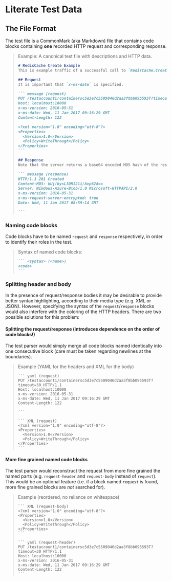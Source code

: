 # Literate Test Data
 
## The File Format

The test file is a CommonMark (aka Markdown) file that contains code blocks containing **one** recorded HTTP request and corresponding response.

> Example: A canonical test file with descriptions and HTTP data.
> ~~~ markdown
> # RedisCache Create Example
> This is example traffic of a successful call to `RedisCache.Create`.
> 
> ## Request
> It is important that `x-ms-date` is specified.
> 
> ``` message (request)
> PUT /testaccount1/containersc5d3e7c5509046d2aa3f8bb095593T?timeout=30 HTTP/1.1
> Host: localhost:10000
> x-ms-version: 2016-05-31
> x-ms-date: Wed, 11 Jan 2017 09:16:29 GMT
> Content-Length: 122
> 
> <?xml version="1.0" encoding="utf-8"?>
> <Properties>
>   <Version>1.0</Version>
>   <Policy>WriteThrough</Policy>
> </Properties>
> ```
> 
> ## Response
> Note that the server returns a base64 encoded MD5 hash of the response body using the `Content-MD5` header.
> 
> ``` message (response)
> HTTP/1.1 201 Created
> Content-MD5: kUj/bysL3DMI21i/Avp62A==
> Server: Windows-Azure-Blob/1.0 Microsoft-HTTPAPI/2.0
> x-ms-version: 2016-05-31
> x-ms-request-server-encrypted: true
> Date: Wed, 11 Jan 2017 08:59:14 GMT
> 
> ```
> ~~~

### Naming code blocks
Code blocks have to be named `request` and `response` respectively, in order to identify their roles in the test.
> Syntax of named code blocks:
> ~~~ markdown
> ``` <syntax> (<name>)
> <code>
> ```
> ~~~

### Splitting header and body
In the presence of request/response bodies it may be desirable to provide better syntax highlighting, according to their media type (e.g. XML or JSON).
However, specifying the syntax of the `request`/`response` blocks would also interfere with the coloring of the HTTP headers.
There are two possible solutions for this problem:

#### Splitting the request/response (introduces dependence on the order of code blocks!)
The test parser would simply merge all code blocks named identically into one consecutive block (care must be taken regarding newlines at the boundaries).
> Example (YAML for the headers and XML for the body)
> ~~~
> ``` yaml (request)
> PUT /testaccount1/containersc5d3e7c5509046d2aa3f8bb095593T?timeout=30 HTTP/1.1
> Host: localhost:10000
> x-ms-version: 2016-05-31
> x-ms-date: Wed, 11 Jan 2017 09:16:29 GMT
> Content-Length: 122
>
> ```
> 
> ``` XML (request)
> <?xml version="1.0" encoding="utf-8"?>
> <Properties>
>   <Version>1.0</Version>
>   <Policy>WriteThrough</Policy>
> </Properties>
> ```
> ~~~

#### More fine grained named code blocks
The test parser would reconstruct the request from more fine grained the named parts (e.g. `request-header` and `request-body` instead of `request`).
This would be an optional feature (i.e. if a block named `request` is found, more fine grained blocks are *not* searched for).
> Example (reordered, no reliance on whitespace)
> ~~~
> ``` XML (request-body)
> <?xml version="1.0" encoding="utf-8"?>
> <Properties>
>   <Version>1.0</Version>
>   <Policy>WriteThrough</Policy>
> </Properties>
> ```
>
> ``` yaml (request-header)
> PUT /testaccount1/containersc5d3e7c5509046d2aa3f8bb095593T?timeout=30 HTTP/1.1
> Host: localhost:10000
> x-ms-version: 2016-05-31
> x-ms-date: Wed, 11 Jan 2017 09:16:29 GMT
> Content-Length: 122
> ```
> ~~~